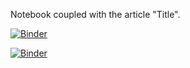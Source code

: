 Notebook coupled with the article "Title".

[![Binder](https://mybinder.org/badge_logo.svg)](https://mybinder.org/v2/gh/zizzo/notebooks/master?filepath=Framework_web.ipynb)

[![Binder](https://mybinder.org/badge_logo.svg)](https://mybinder.org/v2/gh/zizzo/notebooks/master?urlpath=%2Fapps%2FFramework_web.ipynb)

